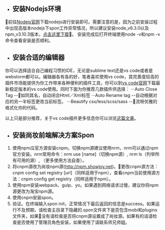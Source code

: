 - ## 安装Nodejs环境
前往[Nodejs官网](https://www.nodejs.org)下载nodejs进行安装即可。需要注意的是，因为之前安装过程中出现高版本nodejs下spon工作异常情况，所以建议安装node_v6.3.0以及npm_v3.10.3版本，[点击这里下载](https://nodejs.org/dist/v6.3.0)。
安装完成后打开终端使用node -v和npm -v命令查看安装是否顺利。
- ## 安装合适的编辑器
你可以选择适合自己编程习惯的IDE，无论是sublime text还是vs code或者是webstorm都可以。编辑器各有各的好，笔者喜欢使用vs code，其完善度较高的插件市场能提供为你工作带来各种便利的插件工具，你可以到[vs code官网](https://code.visualstudio.com/)下载最新稳定版本的vs code使用。同时下面为你推荐几款插件供选择：
 ···Auto Close Tag --如同其名，自动闭合Html／Xml标签
 ···Auto Rename tag --自动根据对应的另一半标签更改当前标签。
 ···Beautify css/less/scss/sass --流呀优雅的格式化你的代码。

以上只是部分推荐，关于vs code插件更多信息你可以浏览[这篇文章](https://segmentfault.com/a/1190000006697219)。
- ## 安装尚妆前端解决方案Spon
1. 使用npm瓜官方源安装cnpm。切换npm源建议使用nrm，nrm可以通过npm官方安装。nrm常用命令：nrm use [name]（切换npm源）,  nrm ls（列举所有可用的源）,  （更多使用方法自查）。
2. 将cnpm源改为尚妆npm源(http://npm.showjoy.net)。更改cnpm源方法：cnpm config set registry [url]（同样适用于npm），查看cnpm当前使用源方法：cnpm config get registry（同样适用于npm）。
3. 使用npm安装webpack、gulp、yo。如果遇到网络请求过慢，建议你将npm源更改为淘宝npm源。
4. 使用cnpm安装spon。
5. 验证。在终端输入spon init，正常情况下最后返回的信息是success。如果运行不及预期，请检查主目录下隐藏的.spon文件夹下是否包含mobi和plugins文件夹，如果没有请检查是否将cnpm源设置成了尚妆源。如果有的话请检查是否使用了管理员角色安装，如果使用了请联系师兄师姐。
